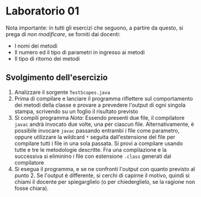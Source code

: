 # Laboratorio 01

Nota importante: in tutti gli esercizi che seguono, a partire da questo, si prega di *non modificare*, se forniti dai docenti:

* I nomi dei metodi
* Il numero ed il tipo di parametri in ingresso ai metodi
* Il tipo di ritorno dei metodi

## Svolgimento dell'esercizio

1. Analizzare il sorgente `TestScopes.java`
2. Prima di compilare e lanciare il programma riflettere sul comportamento dei metodi della classe e provare a prevedere l'output di ogni singola stampa, scrivendo su un foglio il risultato previsto
3. Si compili programma *Nota*: Essendo presenti due file, il compilatore `javac` andrà invocato due volte, una per ciascun file. Alternativamente, è possibile invocare `javac` passando entrambi i file come parametro, oppure utilizzare la wildcard `*` seguita dall'estensione del file per compilare tutti i file in una sola passata. Si provi a compilare usando tutte e tre le metodologie descritte. Fra una compilazione e la successiva si eliminino i file con estensione `.class` generati dal compilatore
4. Si esegua il programma, e se ne confronti l'output con quanto previsto al punto 2. Se l'output è differente, si cerchi di capirne il motivo, quindi si chiami il docente per spiegarglielo (o per chiederglielo, se la ragione non fosse chiara).

